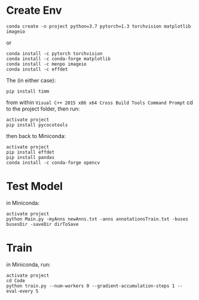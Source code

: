 # Create Env
```
conda create -n project python=3.7 pytorch=1.3 torchvision matplotlib imageio
```

or
```
conda install -c pytorch torchvision
conda install -c conda-forge matplotlib
conda install -c menpo imageio
conda install -c effdet
```

The (in either case):
```
pip install timm
```

from within `Visual C++ 2015 x86 x64 Cross Build Tools Command Prompt` cd to the project folder, then run:
```
activate project
pip install pycocotools
```

then back to Miniconda:
```
activate project
pip install effdet
pip install pandas
conda install -c conda-forge opencv
```

# Test Model
in Miniconda:
```
activate project
python Main.py -myAnns newAnns.txt -anns annotationsTrain.txt -buses busesDir -saveDir dirToSave
```

# Train
in Miniconda, run:
```
activate project
cd Code
python train.py --num-workers 0 --gradient-accumulation-steps 1 --eval-every 5
```